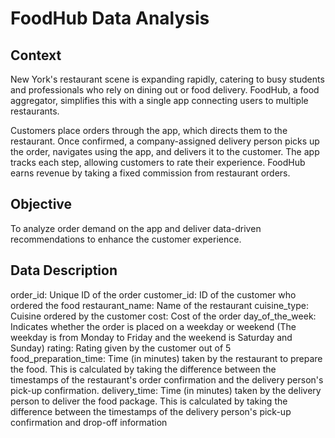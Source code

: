 # FoodHub Data Analysis
## Context
New York's restaurant scene is expanding rapidly, catering to busy students and professionals who rely on dining out or food delivery. FoodHub, a food aggregator, simplifies this with a single app connecting users to multiple restaurants.

Customers place orders through the app, which directs them to the restaurant. Once confirmed, a company-assigned delivery person picks up the order, navigates using the app, and delivers it to the customer. The app tracks each step, allowing customers to rate their experience. FoodHub earns revenue by taking a fixed commission from restaurant orders.

## Objective
To analyze order demand on the app and deliver data-driven recommendations to enhance the customer experience.

## Data Description
order_id: Unique ID of the order
customer_id: ID of the customer who ordered the food
restaurant_name: Name of the restaurant
cuisine_type: Cuisine ordered by the customer
cost: Cost of the order
day_of_the_week: Indicates whether the order is placed on a weekday or weekend (The weekday is from Monday to Friday and the weekend is Saturday and Sunday)
rating: Rating given by the customer out of 5
food_preparation_time: Time (in minutes) taken by the restaurant to prepare the food. This is calculated by taking the difference between the timestamps of the restaurant's order confirmation and the delivery person's pick-up confirmation.
delivery_time: Time (in minutes) taken by the delivery person to deliver the food package. This is calculated by taking the difference between the timestamps of the delivery person's pick-up confirmation and drop-off information
